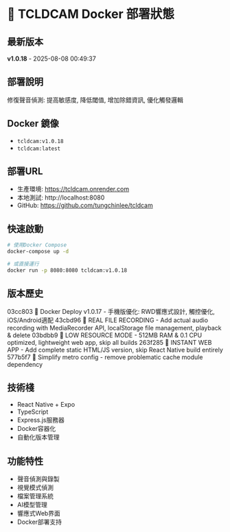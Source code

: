 # 🐳 TCLDCAM Docker 部署狀態

## 最新版本
**v1.0.18** - 2025-08-08 00:49:37

## 部署說明
修復聲音偵測: 提高敏感度, 降低閾值, 增加除錯資訊, 優化觸發邏輯

## Docker 鏡像
- `tcldcam:v1.0.18`
- `tcldcam:latest`

## 部署URL
- 生產環境: https://tcldcam.onrender.com
- 本地測試: http://localhost:8080
- GitHub: https://github.com/tungchinlee/tcldcam

## 快速啟動
```bash
# 使用Docker Compose
docker-compose up -d

# 或直接運行
docker run -p 8080:8080 tcldcam:v1.0.18
```

## 版本歷史
03cc803 🐳 Docker Deploy v1.0.17 - 手機版優化: RWD響應式設計, 觸控優化, iOS/Android適配
43cbd96 🎵 REAL FILE RECORDING - Add actual audio recording with MediaRecorder API, localStorage file management, playback & delete
03bdbb9 💾 LOW RESOURCE MODE - 512MB RAM & 0.1 CPU optimized, lightweight web app, skip all builds
263f285 🚀 INSTANT WEB APP - Add complete static HTML/JS version, skip React Native build entirely
577b5f7 🔧 Simplify metro config - remove problematic cache module dependency

## 技術棧
- React Native + Expo
- TypeScript  
- Express.js服務器
- Docker容器化
- 自動化版本管理

## 功能特性
- 聲音偵測與錄製
- 視覺模式偵測
- 檔案管理系統
- AI模型管理
- 響應式Web界面
- Docker部署支持

